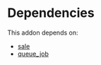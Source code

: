 # Dependencies

This addon depends on:

- [sale](https://github.com/bringout/oca-ocb-sale)
- [queue_job](https://github.com/bringout/oca-technical)
